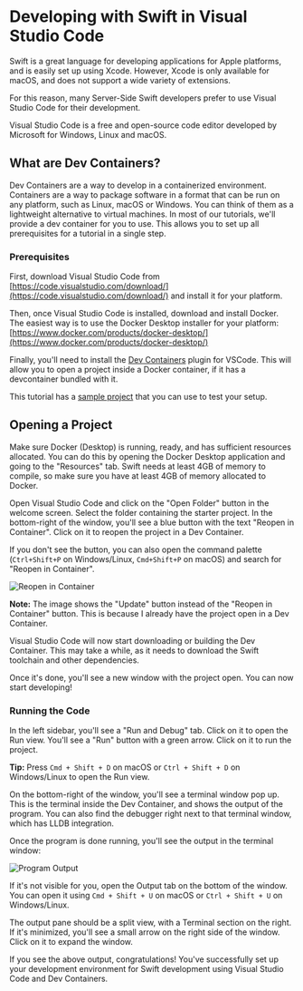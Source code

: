 # Developing with Swift in Visual Studio Code

Swift is a great language for developing applications for Apple platforms, and is easily set up using Xcode. However, Xcode is only available for macOS, and does not support a wide variety of extensions.

For this reason, many Server-Side Swift developers prefer to use Visual Studio Code for their development.

Visual Studio Code is a free and open-source code editor developed by Microsoft for Windows, Linux and macOS.

## What are Dev Containers?

Dev Containers are a way to develop in a containerized environment. Containers are a way to package software in a format that can be run on any platform, such as Linux, macOS or Windows.
You can think of them as a lightweight alternative to virtual machines. In most of our tutorials, we'll provide a dev container for you to use. This allows you to set up all prerequisites for a tutorial in a single step.

### Prerequisites

First, download Visual Studio Code from [https://code.visualstudio.com/download/](https://code.visualstudio.com/download/) and install it for your platform.

Then, once Visual Studio Code is installed, download and install Docker. The easiest way is to use the Docker Desktop installer for your platform: [https://www.docker.com/products/docker-desktop/](https://www.docker.com/products/docker-desktop/)

Finally, you'll need to install the [Dev Containers](https://marketplace.visualstudio.com/items?itemName=ms-vscode-remote.remote-containers) plugin for VSCode. This will allow you to open a project inside a Docker container, if it has a devcontainer bundled with it.

This tutorial has a [sample project](https://github.com/swift-on-server/developing-with-swift-in-visual-studio-code-sample) that you can use to test your setup.

## Opening a Project

Make sure Docker (Desktop) is running, ready, and has sufficient resources allocated. You can do this by opening the Docker Desktop application and going to the "Resources" tab.
Swift needs at least 4GB of memory to compile, so make sure you have at least 4GB of memory allocated to Docker.

Open Visual Studio Code and click on the "Open Folder" button in the welcome screen. Select the folder containing the starter project.
In the bottom-right of the window, you'll see a blue button with the text "Reopen in Container". Click on it to reopen the project in a Dev Container.

If you don't see the button, you can also open the command palette (`Ctrl+Shift+P` on Windows/Linux, `Cmd+Shift+P` on macOS) and search for "Reopen in Container".

![Reopen in Container](open-in-container.png)

**Note:** The image shows the "Update" button instead of the "Reopen in Container" button. This is because I already have the project open in a Dev Container.

Visual Studio Code will now start downloading or building the Dev Container. This may take a while, as it needs to download the Swift toolchain and other dependencies.

Once it's done, you'll see a new window with the project open. You can now start developing!

### Running the Code

In the left sidebar, you'll see a "Run and Debug" tab. Click on it to open the Run view. You'll see a "Run" button with a green arrow. Click on it to run the project.

**Tip:** Press `Cmd + Shift + D` on macOS or `Ctrl + Shift + D` on Windows/Linux to open the Run view.

On the bottom-right of the window, you'll see a terminal window pop up. This is the terminal inside the Dev Container, and shows the output of the program.
You can also find the debugger right next to that terminal window, which has LLDB integration.

Once the program is done running, you'll see the output in the terminal window:

![Program Output](program-output.png)

If it's not visible for you, open the Output tab on the bottom of the window. You can open it using `Cmd + Shift + U` on macOS or `Ctrl + Shift + U` on Windows/Linux.

The output pane should be a split view, with a Terminal section on the right. If it's minimized, you'll see a small arrow on the right side of the window. Click on it to expand the window.

If you see the above output, congratulations! You've successfully set up your development environment for Swift development using Visual Studio Code and Dev Containers.
